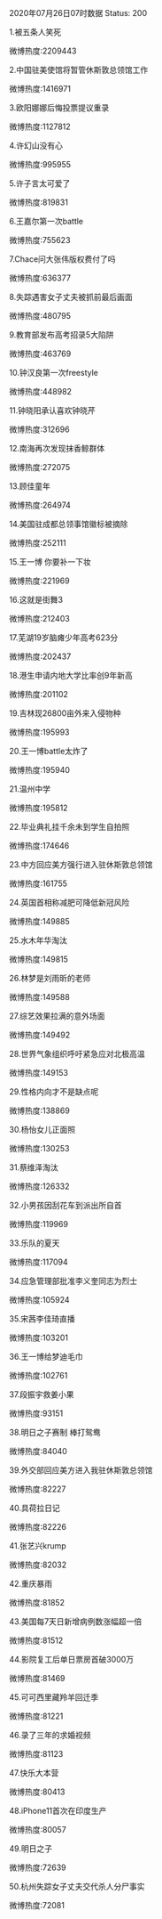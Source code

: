2020年07月26日07时数据
Status: 200

1.被五条人笑死

微博热度:2209443

2.中国驻美使馆将暂管休斯敦总领馆工作

微博热度:1416971

3.欧阳娜娜后悔投票提议重录

微博热度:1127812

4.许幻山没有心

微博热度:995955

5.许子言太可爱了

微博热度:819831

6.王嘉尔第一次battle

微博热度:755623

7.Chace问大张伟版权费付了吗

微博热度:636377

8.失踪遇害女子丈夫被抓前最后画面

微博热度:480795

9.教育部发布高考招录5大陷阱

微博热度:463769

10.钟汉良第一次freestyle

微博热度:448982

11.钟晓阳承认喜欢钟晓芹

微博热度:312696

12.南海再次发现抹香鲸群体

微博热度:272075

13.顾佳童年

微博热度:264974

14.美国驻成都总领事馆徽标被摘除

微博热度:252111

15.王一博 你要补一下妆

微博热度:221969

16.这就是街舞3

微博热度:212403

17.芜湖19岁脑瘫少年高考623分

微博热度:202437

18.港生申请内地大学比率创9年新高

微博热度:201102

19.吉林现26800亩外来入侵物种

微博热度:195993

20.王一博battle太炸了

微博热度:195940

21.温州中学

微博热度:195812

22.毕业典礼挂千余未到学生自拍照

微博热度:174646

23.中方回应美方强行进入驻休斯敦总领馆

微博热度:161755

24.英国首相称减肥可降低新冠风险

微博热度:149885

25.水木年华淘汰

微博热度:149815

26.林梦是刘雨昕的老师

微博热度:149588

27.综艺效果拉满的意外场面

微博热度:149492

28.世界气象组织呼吁紧急应对北极高温

微博热度:149153

29.性格内向才不是缺点呢

微博热度:138869

30.杨怡女儿正面照

微博热度:130253

31.蔡维泽淘汰

微博热度:126332

32.小男孩因刮花车到派出所自首

微博热度:119969

33.乐队的夏天

微博热度:117094

34.应急管理部批准李义奎同志为烈士

微博热度:105924

35.宋茜李佳琦直播

微博热度:103201

36.王一博给梦迪毛巾

微博热度:102761

37.段振宇救姜小果

微博热度:93151

38.明日之子赛制 棒打鸳鸯

微博热度:84040

39.外交部回应美方进入我驻休斯敦总领馆

微博热度:82227

40.具荷拉日记

微博热度:82226

41.张艺兴krump

微博热度:82032

42.重庆暴雨

微博热度:81852

43.美国每7天日新增病例数涨幅超一倍

微博热度:81512

44.影院复工后单日票房首破3000万

微博热度:81469

45.可可西里藏羚羊回迁季

微博热度:81221

46.录了三年的求婚视频

微博热度:81123

47.快乐大本营

微博热度:80413

48.iPhone11首次在印度生产

微博热度:80057

49.明日之子

微博热度:72639

50.杭州失踪女子丈夫交代杀人分尸事实

微博热度:72081

